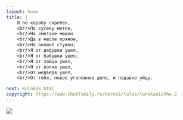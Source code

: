 ```yaml
---
layout: home
title: |
    Я по коробу скребен,
    <br/>По сусеку метен,
    <br/>На сметане мешон
    <br/>Да в масле пряжон,
    <br/>На окошке стужон;
    <br/>Я от дедушки ушел,
    <br/>Я от бабушки ушел,
    <br/>Я от зайца ушел,
    <br/>Я от волка ушел,
    <br/>От медведя ушел,
    <br/>От тебя, новое уголовное дело, и подавно уйду.

next: Kolobok.html
copyright: https://www.chukfamily.ru/kornei/tales/tarakanishhe-2
---
```


[![](https://perestroika-2.com/images/lenin-mushroom.jpg)](https://shabbat.lamourism.com/kolobok/%D0%9C%D0%BE%D1%8F%20%D0%91%D0%BE%D1%80%D1%8C%D0%B1%D0%B0.avif)

